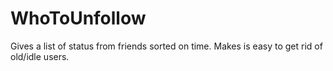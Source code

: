 WhoToUnfollow
=============

Gives a list of status from friends sorted on time. Makes is easy to get rid of old/idle users.
